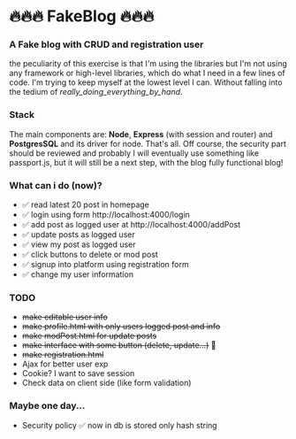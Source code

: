 # 🔥🔥🔥 FakeBlog 🔥🔥🔥
### A Fake blog with CRUD and registration user
the peculiarity of this exercise is that I'm using the libraries but I'm not using any framework or high-level libraries, which do what I need in a few lines of code. I'm trying to keep myself at the lowest level I can. Without falling into the tedium of *_really_doing_everything_by_hand_*.

### Stack
The main components are: **Node**, **Express** (with session and router) and **PostgresSQL** and its driver for node. That's all. Off course, the security part should be reviewed and probably I will eventually use something like passport.js, but it will still be a next step, with the blog fully functional blog!

### What can i do (now)?
- ✅ read latest 20 post in homepage
- ✅ login using form http://localhost:4000/login
- ✅ add post as logged user at http://localhost:4000/addPost
- ✅ update posts as logged user
- ✅ view my post as logged user
- ✅ click buttons to delete or mod post
- ✅ signup into platform using registration form
- ✅ change my user information

### TODO
- ~~make editable user info~~
- ~~make profile.html with only users logged post and info~~
- ~~make modPost.html for update posts~~
- ~~make interface with some button (delete, update...)~~ 🤔
- ~~make registration.html~~
- Ajax for better user exp
- Cookie? I want to save session
- Check data on client side (like form validation)

### Maybe one day...
- Security policy
  ✅ now in db is stored only hash string